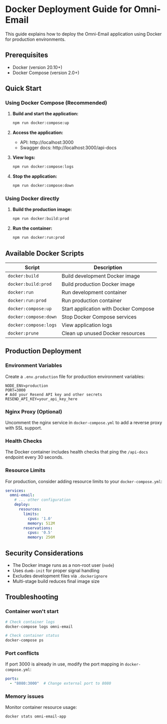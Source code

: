 # Docker Deployment Guide for Omni-Email

This guide explains how to deploy the Omni-Email application using Docker for production environments.

## Prerequisites

- Docker (version 20.10+)
- Docker Compose (version 2.0+)

## Quick Start

### Using Docker Compose (Recommended)

1. **Build and start the application:**
   ```bash
   npm run docker:compose:up
   ```

2. **Access the application:**
   - API: http://localhost:3000
   - Swagger docs: http://localhost:3000/api-docs

3. **View logs:**
   ```bash
   npm run docker:compose:logs
   ```

4. **Stop the application:**
   ```bash
   npm run docker:compose:down
   ```

### Using Docker directly

1. **Build the production image:**
   ```bash
   npm run docker:build:prod
   ```

2. **Run the container:**
   ```bash
   npm run docker:run:prod
   ```

## Available Docker Scripts

| Script | Description |
|--------|-------------|
| `docker:build` | Build development Docker image |
| `docker:build:prod` | Build production Docker image |
| `docker:run` | Run development container |
| `docker:run:prod` | Run production container |
| `docker:compose:up` | Start application with Docker Compose |
| `docker:compose:down` | Stop Docker Compose services |
| `docker:compose:logs` | View application logs |
| `docker:prune` | Clean up unused Docker resources |

## Production Deployment

### Environment Variables

Create a `.env.production` file for production environment variables:

```env
NODE_ENV=production
PORT=3000
# Add your Resend API key and other secrets
RESEND_API_KEY=your_api_key_here
```

### Nginx Proxy (Optional)

Uncomment the nginx service in `docker-compose.yml` to add a reverse proxy with SSL support.

### Health Checks

The Docker container includes health checks that ping the `/api-docs` endpoint every 30 seconds.

### Resource Limits

For production, consider adding resource limits to your `docker-compose.yml`:

```yaml
services:
  omni-email:
    # ... other configuration
    deploy:
      resources:
        limits:
          cpus: '1.0'
          memory: 512M
        reservations:
          cpus: '0.5'
          memory: 256M
```

## Security Considerations

- The Docker image runs as a non-root user (`node`)
- Uses `dumb-init` for proper signal handling
- Excludes development files via `.dockerignore`
- Multi-stage build reduces final image size

## Troubleshooting

### Container won't start
```bash
# Check container logs
docker-compose logs omni-email

# Check container status
docker-compose ps
```

### Port conflicts
If port 3000 is already in use, modify the port mapping in `docker-compose.yml`:
```yaml
ports:
  - "8080:3000"  # Change external port to 8080
```

### Memory issues
Monitor container resource usage:
```bash
docker stats omni-email-app
```
